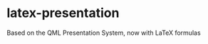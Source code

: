 latex-presentation
==================

Based on the QML Presentation System, now with LaTeX formulas